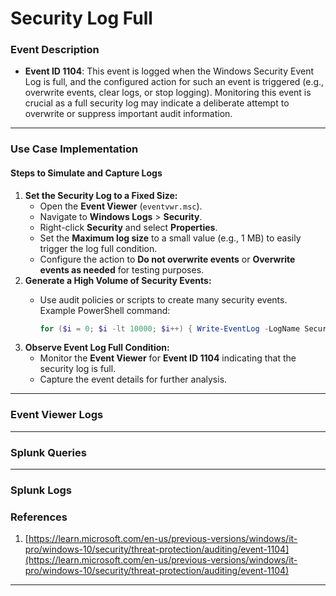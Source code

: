 # Security Log Full

### Event Description

* **Event ID 1104**: This event is logged when the Windows Security Event Log is full, and the configured action for such an event is triggered (e.g., overwrite events, clear logs, or stop logging). Monitoring this event is crucial as a full security log may indicate a deliberate attempt to overwrite or suppress important audit information.

***

### Use Case Implementation

#### Steps to Simulate and Capture Logs

1. **Set the Security Log to a Fixed Size:**
   * Open the **Event Viewer** (`eventvwr.msc`).
   * Navigate to **Windows Logs** > **Security**.
   * Right-click **Security** and select **Properties**.
   * Set the **Maximum log size** to a small value (e.g., 1 MB) to easily trigger the log full condition.
   * Configure the action to **Do not overwrite events** or **Overwrite events as needed** for testing purposes.
2. **Generate a High Volume of Security Events:**
   *   Use audit policies or scripts to create many security events.\
       Example PowerShell command:

       ```powershell
       for ($i = 0; $i -lt 10000; $i++) { Write-EventLog -LogName Security -Source Microsoft-Windows-Security-Auditing -EventId 4624 }
       ```
3. **Observe Event Log Full Condition:**
   * Monitor the **Event Viewer** for **Event ID 1104** indicating that the security log is full.
   * Capture the event details for further analysis.

***

### Event Viewer Logs



***

### Splunk Queries



***

### Splunk Logs



### References

1. [https://learn.microsoft.com/en-us/previous-versions/windows/it-pro/windows-10/security/threat-protection/auditing/event-1104](https://learn.microsoft.com/en-us/previous-versions/windows/it-pro/windows-10/security/threat-protection/auditing/event-1104)

***
